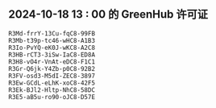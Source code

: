 ## 2024-10-18 13 : 00 的 GreenHub 许可证
```
R3Md-frrY-13Cu-fqC8-99FB
R3Mb-t39p-tc46-wHC8-A1B3
R3Io-PvYQ-eK0J-wKC8-A2C8
R3HB-rCT3-3iSw-IaC8-ED8A
R3H8-vO4r-VnAt-eDC8-F1C1
R3Gr-Q6jk-Y4Zb-p0C8-92B2
R3FV-osd3-M5dI-ZEC8-3897
R3Ew-GCdL-eLhK-xoC8-42F5
R3Ek-BJl2-Hltp-NhC8-58DC
R3E5-aB5u-ro90-oJC8-D57E
```
